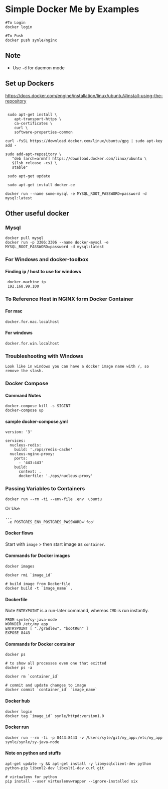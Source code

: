 Simple Docker Me by Examples
============================
```
#To Login
docker login

#To Push
docker push synle/nginx
```

## Note
- Use `-d` for daemon mode


## Set up Dockers
https://docs.docker.com/engine/installation/linux/ubuntu/#install-using-the-repository
```

 sudo apt-get install \
    apt-transport-https \
    ca-certificates \
    curl \
    software-properties-common

curl -fsSL https://download.docker.com/linux/ubuntu/gpg | sudo apt-key add -

sudo add-apt-repository \
   "deb [arch=armhf] https://download.docker.com/linux/ubuntu \
   $(lsb_release -cs) \
   stable"

 sudo apt-get update

 sudo apt-get install docker-ce
```
```
docker run --name some-mysql -e MYSQL_ROOT_PASSWORD=password -d mysql:latest
```

## Other useful docker
### Mysql
```
docker pull mysql
docker run -p 3306:3306 --name docker-mysql -e MYSQL_ROOT_PASSWORD=password -d mysql:latest
```

### For Windows and docker-toolbox
#### Finding ip / host to use for windows
```
 docker-machine ip
 192.168.99.100
```

### To Reference Host in NGINX form Docker Container
#### For mac
```
docker.for.mac.localhost
```

#### For windows
```
docker.for.win.localhost
```


### Troubleshooting with Windows
```
Look like in windows you can have a docker image name with /, so remove the slash.
```


### Docker Compose
#### Command Notes
```
docker-compose kill -s SIGINT
docker-compose up
```

#### sample docker-compose.yml
```
version: '3'

services:
  nucleus-redis:
    build: './ops/redis-cache'
  nucleus-nginx-proxy:
    ports:
      - '443:443'
    build:
      context: .
      dockerfile: './ops/nucleus-proxy'
```


### Passing Variables to Containers
```
docker run --rm -ti --env-file .env  ubuntu
```

Or Use
```
...
 -e POSTGRES_ENV_POSTGRES_PASSWORD='foo'
```



#### Docker flows
Start with `image` > then start image as `container`.

#### Commands for Docker images
```
docker images

docker rmi `image_id`

# build image from Dockerfile
docker build -t `image_name` .
```


#### Dockerfile
Note `ENTRYPOINT` is a run-later command, whereas `CMD` is run instantly.
```
FROM synle/sy-java-node
WORKDIR /etc/my_app
ENTRYPOINT [ "./gradlew", "bootRun" ]
EXPOSE 8443
```

#### Commands for Docker container
```
docker ps

# to show all processes even one that exitted
docker ps -a 

docker rm `container_id`

# commit and update changes to image
docker commit `container_id` `image_name`
```

#### Docker hub
```
docker login
docker tag `image_id` synle/httpd:version1.0
```


#### Docker run
```
docker run --rm -ti -p 8443:8443 -v /Users/syle/git/my_app:/etc/my_app synle/synle/sy-java-node
```



#### Note on python and stuffs
```
apt-get update -y && apt-get install -y libmysqlclient-dev python python-pip libxml2-dev libxslt1-dev curl git

# virtualenv for python
pip install --user virtualenvwrapper --ignore-installed six
```

